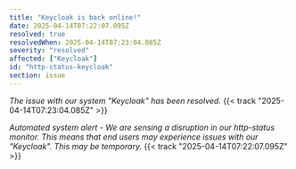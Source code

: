 ```yaml
---
title: "Keycloak is back online!"
date: 2025-04-14T07:22:07.095Z
resolved: true
resolvedWhen: 2025-04-14T07:23:04.085Z
severity: "resolved"
affected: ["Keycloak"]
id: "http-status-keycloak"
section: issue
---
```


*The issue with our system "Keycloak" has been resolved.* {{< track "2025-04-14T07:23:04.085Z" >}}

**Automated system alert* - We are sensing a disruption in our http-status monitor. This means that end users may experience issues with our "Keycloak". This may be temporary.* {{< track "2025-04-14T07:22:07.095Z" >}}
